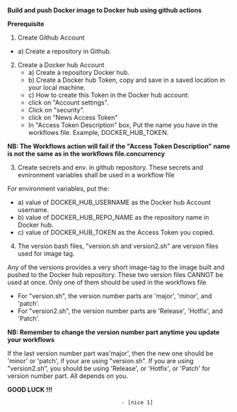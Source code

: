 **Build and push Docker image to Docker hub using github actions**

**Prerequisite**

1) Create Github Account
  - a) Create  a repository in Github.
    
2) Create a Docker hub Account
   - a) Create a repository Docker hub.
   - b) Create a Docker hub Token, copy and save in a saved location in your local machine.
   - c) How to create this Token in the Docker hub account:
   - click on "Account settings".
   - Click on "security".
   - click on "News Access Token"
   - In "Access Token Description" box, Put the name you have in the workflows file. Example, DOCKER_HUB_TOKEN. 

**NB: The Workflows action will fail if the "Access Token Description" name is not the same as in the workflows file.concurrency**

3) Create secrets and env. in github repository. These secrets and evnironment variables shall be used in a workflow file

For environment variables, put the:
 - a) value of DOCKER_HUB_USERNAME as the Docker hub Account username.
 - b) value of DOCKER_HUB_REPO_NAME as the repository name in Docker hub.
 - c) value of DOCKER_HUB_TOKEN as the Access Token you copied. 

4) The version bash files, "version.sh and version2.sh" are version files used for image tag.

Any of the versions provides a very short image-tag to the image built and pushed to the Docker hub repository. These two version files CANNOT be used at once. Only one of them should be used in the workflows file

- For "version.sh", the version number parts are 'major', 'minor', and 'patch'.
- For "version2.sh", the version number parts are 'Release', 'Hotfix', and 'Patch'.

**NB: Remember to change the version number part anytime you update your workflows**

If the last version number part was'major', then the new one should be 'minor' or 'patch', if your are using "version.sh". If you are using "version2.sh", you should be using 'Release', or 'Hotfix', or 'Patch' for version number part. All depends on you.

**GOOD LUCK !!!**
                                                    
                                        - [nice 1]
                              
